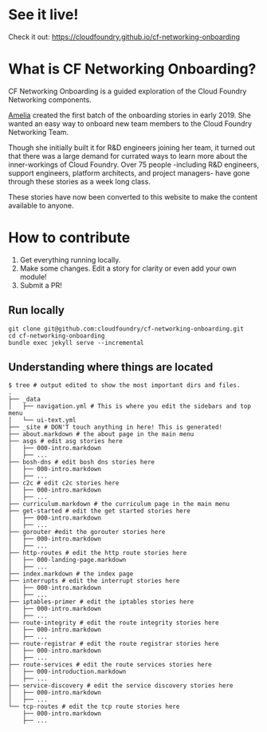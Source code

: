 # See it live!

Check it out: https://cloudfoundry.github.io/cf-networking-onboarding

# What is CF Networking Onboarding?
CF Networking Onboarding is a guided exploration of the Cloud Foundry Networking
components.

[Amelia](https://github.com/ameowlia) created the first batch of the onboarding
stories in early 2019. She wanted an easy way to onboard new team members to the
Cloud Foundry Networking Team.

Though she initially built it for R&D engineers joining her team, it turned out
that there was a large demand for currated ways to learn more about the
inner-workings of Cloud Foundry. Over 75 people -including R&D engineers,
support engineers, platform architects, and project managers- have gone through
these stories as a week long class.

These stories have now been converted to this website to make the content
available to anyone.

# How to contribute

1. Get everything running locally.
2. Make some changes. Edit a story for clarity or even add your own module!
3. Submit a PR!

## Run locally
```
git clone git@github.com:cloudfoundry/cf-networking-onboarding.git
cd cf-networking-onboarding
bundle exec jekyll serve --incremental
```

## Understanding where things are located
```
$ tree # output edited to show the most important dirs and files.
.
├── _data
│   ├── navigation.yml # This is where you edit the sidebars and top menu
│   └── ui-text.yml
├── _site # DON'T touch anything in here! This is generated!
├── about.markdown # the about page in the main menu
├── asgs # edit asg stories here
│   ├── 000-intro.markdown
│   ├── ...
├── bosh-dns # edit bosh dns stories here
│   ├── 000-intro.markdown
│   ├── ...
├── c2c # edit c2c stories here
│   ├── 000-intro.markdown
│   ├── ...
├── curriculum.markdown # the curriculum page in the main menu
├── get-started # edit the get started stories here
│   ├── 000-intro.markdown
│   ├── ...
├── gorouter #edit the gorouter stories here
│   ├── 000-intro.markdown
│   ├── ...
├── http-routes # edit the http route stories here
│   ├── 000-landing-page.markdown
│   ├── ...
├── index.markdown # the index page
├── interrupts # edit the interrupt stories here
│   ├── 000-intro.markdown
│   ├── ...
├── iptables-primer # edit the iptables stories here
│   ├── 000-intro.markdown
│   ├── ...
├── route-integrity # edit the route integrity stories here
│   ├── 000-intro.markdown
│   ├── ...
├── route-registrar # edit the route registrar stories here
│   ├── 000-intro.markdown
│   ├── ...
├── route-services # edit the route services stories here
│   ├── 000-introduction.markdown
│   ├── ...
├── service-discovery # edit the service discovery stories here
│   ├── 000-intro.markdown
│   ├── ...
└── tcp-routes # edit the tcp route stories here
    ├── 000-intro.markdown
    ├── ...

```

